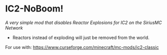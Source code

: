 # IC2-NoBoom!

*A very simple mod that disables Reactor Explosions for IC2 on the SiriusMC Network*

* Reactors instead of exploding will just be removed from the world. 

For use with: https://www.curseforge.com/minecraft/mc-mods/ic2-classic